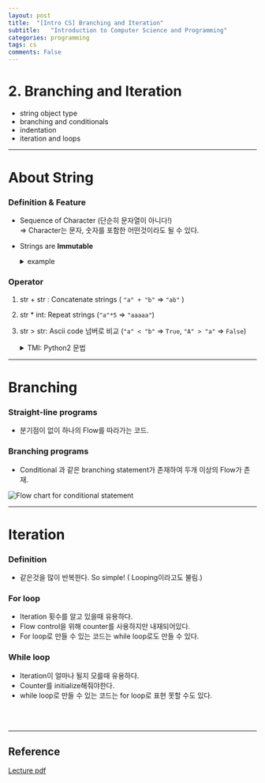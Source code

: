 ```yaml
---
layout: post
title:  "[Intro CS] Branching and Iteration"
subtitle:   "Introduction to Computer Science and Programming"
categories: programming
tags: cs
comments: False
---
```

# 2. Branching and Iteration
   - string object type
   - branching and conditionals
   - indentation 
   - iteration and loops

***

# About String
### Definition & Feature
   - Sequence of Character  (단순히 문자열이 아니다!)  
   ⇒ Character는 문자, 숫자를 포함한 어떤것이라도 될 수 있다. 

- Strings are **Immutable**
    
    <details> 
    <summary>example</summary>
    <div markdown="1">   

    s = "hello"    <br />  
    
    try 1: s[0] = 'y'   ⇒  string인 s를 바꾸려고 접근  
    TypeError: 'str' object does not support item assignment 
    <br />  
    try 2: s = 'y' +s[1:len(s)]  ⇒ 기존 s와 "hello" 의 바인딩을 버리고 새로운 객체를 생성해서 바인딩  
    
    ![schematic](https://swha0105.github.io/assets/intro_cs/image/lec_2_Untitled.png)

   </div>
    </details>


### Operator
   1. str + str : Concatenate strings ( `"a" + "b"` ⇒ `"ab"` )
   2. str * int: Repeat strings (`"a"*5` ⇒ `"aaaaa"`)  
   3. str > str: Ascii code 넘버로 비교 (`"a" < "b"` ⇒ `True`, `"A" > "a"`  ⇒ `False`)

        <details> 
        <summary> TMI: Python2 문법</summary>  
         <div markdown="1">   

        Python2에서는  `'4' < 3` 의 결과는 `False`  였다.  Python3에서는 위와같은 표현은 `TypeError` 가 나오며 앞선 강의에서 나온 Static semantic이 틀렸다고 할 수 있다. 
        교과서에 말하기를 이러한 애매한 문법, 즉 Semantics가 좋지 않은 표현들은 현대 컴퓨터 언어에서 퇴출되고 있는 추세라고 한다.

         </div>
        </details>

---

# Branching

### Straight-line programs

- 분기점이 없이 하나의 Flow를 따라가는 코드.

### Branching programs

- Conditional 과 같은 branching statement가 존재하여 두개 이상의 Flow가 존재.
  
![Flow chart for conditional statement ](https://swha0105.github.io/assets/intro_cs/image/lec_2_Untitled_1.png)

---

# Iteration

### Definition

   - 같은것을 많이 반복한다.  So simple!  ( Looping이라고도 불림.)

### For loop

   - Iteration 횟수를 알고 있을때 유용하다.
   - Flow control을 위해 counter를 사용하지만 내재되어있다.
   - For loop로 만들 수 있는 코드는 while loop로도 만들 수 있다.

### While loop

- Iteration이 얼마나 될지 모를때 유용하다.
- Counter를 initialize해줘야한다.
- while loop로 만들 수 있는 코드는 for loop로 표현 못할 수도 있다.

<br/>
<br/>

***

## Reference
[Lecture pdf](https://github.com/swha0105/swha0105.github.io/blob/gh-pages/assets/intro_cs/material/Lec2.pdf)  
